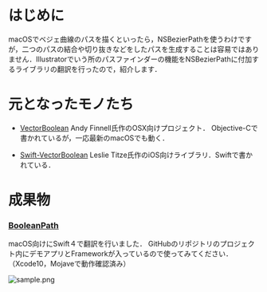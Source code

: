 <!-- title:Swift：NSBezierPathのオブジェクトにパスファインダーを適用する -->
# はじめに
macOSでベジェ曲線のパスを描くといったら，NSBezierPathを使うわけですが，二つのパスの結合や切り抜きなどをしたパスを生成することは容易ではありません．Illustratorでいう所のパスファインダーの機能をNSBezierPathに付加するライブラリの翻訳を行ったので，紹介します．

# 元となったモノたち
- [VectorBoolean](https://bitbucket.org/andyfinnell/vectorboolean)
Andy Finnell氏作のOSX向けプロジェクト．
Objective-Cで書かれているが，一応最新のmacOSでも動く．

- [Swift-VectorBoolean](https://github.com/lrtitze/Swift-VectorBoolean)
Leslie Titze氏作のiOS向けライブラリ．Swiftで書かれている．

# 成果物
### [BooleanPath](https://github.com/kyome22/BooleanPath)
macOS向けにSwift４で翻訳を行いました．
GitHubのリポジトリのプロジェクト内にデモアプリとFrameworkが入っているので使ってみてください．
（Xcode10，Mojaveで動作確認済み）

![sample.png](./images/48aba104-8d8c-b447-4c60-69a5bc68da58.png)

